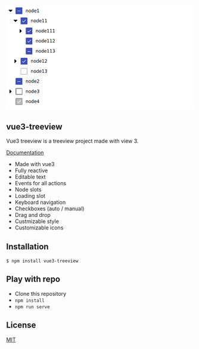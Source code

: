 ![Screenshot](./public/screenshot.png)

## vue3-treeview

Vue3 treeview is a treeview project made with view 3.

[Documentation](https://n00ts.github.io/vue3-treeview)

- Made with vue3
- Fully reactive
- Editable text
- Events for all actions
- Node slots
- Loading slot
- Keyboard navigation
- Checkboxes (auto / manual)
- Drag and drop
- Custmizable style
- Customizable icons

## Installation

```shell
$ npm install vue3-treeview
```

## Play with repo

* Clone this repository
* `npm install`
* `npm run serve`

## License

[MIT](https://github.com/N00ts/vue3-treeview/blob/master/LICENSE)